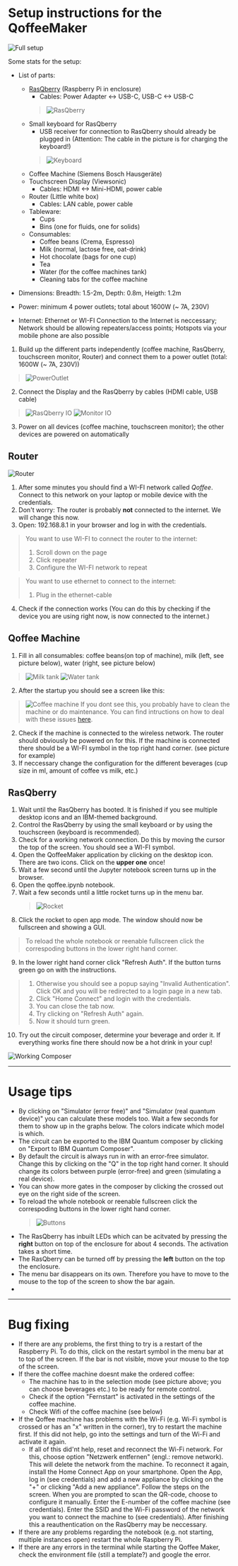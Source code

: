 # Setup instructions for the QoffeeMaker

![Full setup](QoffeeMaker1.jpg)

Some stats for the setup:

- List of parts:
  -  [RasQberry](https://rasqberry.org/) (Raspberry Pi in enclosure)
     -  Cables: Power Adapter <-> USB-C, USB-C <-> USB-C
      > ![RasQberry](QoffeeMaker8.jpg)
  -  Small keyboard for RasQberry 
     -  USB receiver for connection to RasQberry should already be plugged in (Attention: The cable in the picture is for charging the keyboard!)
      > ![Keyboard](QoffeeMaker9.jpg)
  -  Coffee Machine (Siemens Bosch Hausgeräte)
  -  Touchscreen Display (Viewsonic)
     -  Cables: HDMI <-> Mini-HDMI, power cable
  -  Router (Little white box)
     -  Cables: LAN cable, power cable
  -  Tableware:
     -  Cups
     -  Bins (one for fluids, one for solids)
  -  Consumables: 
     -  Coffee beans (Crema, Espresso)
     -  Milk (normal, lactose free, oat-drink)
     -  Hot chocolate (bags for one cup)
     -  Tea
     -  Water (for the coffee machines tank)
     -  Cleaning tabs for the coffee machine

- Dimensions: Breadth: 1.5-2m, Depth: 0.8m, Heigth: 1.2m
- Power: minimum 4 power outlets; total about 1600W (~ 7A, 230V)
- Internet: Ethernet or WI-FI Connection to the Internet is neccessary; Network should be allowing repeaters/access points; Hotspots via your mobile phone are also possible

1. Build up the different parts independently (coffee machine, RasQberry, touchscreen monitor, Router) and connect them to a power outlet (total: 1600W (~ 7A, 230V))
> ![PowerOutlet](QoffeeMaker12.jpg)
2. Connect the Display and the RasQberry by cables (HDMI cable, USB cable)
> ![RasQberry IO](QoffeeMaker5.jpg)
> ![Monitor IO](QoffeeMaker6.jpg)
3. Power on all devices (coffee machine, touchscreen monitor); the other devices are powered on automatically

## Router 

![Router](QoffeeMaker3.jpg)

1. After some minutes you should find a WI-FI network called *Qoffee*. Connect to this network on your laptop or mobile device with the credentials.
2. Don't worry: The router is probably **not** connected to the internet. We will change this now.
3. Open: 192.168.8.1 in your browser and log in with the credentials.

> You want to use WI-FI to connect the router to the internet:
> 1. Scroll down on the page
> 2. Click repeater
> 3. Configure the WI-FI network to repeat

> You want to use ethernet to connect to the internet:
> 1. Plug in the ethernet-cable

4. Check if the connection works (You can do this by checking if the device you are using right now, is now connected to the internet.)

## Qoffee Machine

1. Fill in all consumables: coffee beans(on top of machine), milk (left, see picture below), water (right, see picture below)
>![Milk tank](QoffeeMaker10.jpg)
>![Water tank](QoffeeMaker11.jpg)
2. After the startup you should see a screen like this: 

>![Coffee machine](QoffeeMaker2.jpg)
If you dont see this, you probably have to clean the machine or do maintenance. You can find intructions on how to deal with these issues [here](https://www.siemens-home.bsh-group.com/de/kundendienst/pflege-reinigung/kaffeemaschinen).

2. Check if the machine is connected to the wireless network. The router should obviously be powered on for this. If the machine is connected there should be a WI-FI symbol in the top right hand corner. (see picture for example)
3. If neccessary change the configuration for the different beverages (cup size in ml, amount of coffee vs milk, etc.)

## RasQberry
1. Wait until the RasQberry has booted. It is finished if you see multiple desktop icons and an IBM-themed background.
2. Control the RasQberry by using the small keyboard or by using the touchscreen (keyboard is recommended).
3. Check for a working network connection. Do this by moving the cursor the top of the screen. You should see a WI-FI symbol.
4. Open the QoffeeMaker application by clicking on the desktop icon. There are two icons. Click on the **upper one** once!
5. Wait a few second until the Jupyter notebook screen turns up in the browser.
6. Open the qoffee.ipynb notebook.
7. Wait a few seconds until a little rocket turns up in the menu bar.
   >![Rocket](QoffeeMaker13.png)
8. Click the rocket to open app mode. The window should now be fullscreen and showing a GUI.
> To reload the whole notebook or reenable fullscreen click the correspoding buttons in the lower right hand corner.
9. In the lower right hand corner click "Refresh Auth". If the button turns green go on with the instructions. 
> 1. Otherwise you should see a popup saying "Invalid Authentication". Click OK and you will be redirected to a login page in a new tab.
> 2. Click "Home Connect" and login with the credentials. 
> 3. You can close the tab now.
> 4. Try clicking on "Refresh Auth" again. 
> 5. Now it should turn green.

10. Try out the circuit composer, determine your beverage and order it. If everything works fine there should now be a hot drink in your cup!

![Working Composer](QoffeeMaker7.jpg)

---

# Usage tips

- By clicking on "Simulator (error free)" and "Simulator (real quantum device)" you can calculate these models too. Wait a few seconds for them to show up in the graphs below. The colors indicate which model is which.
- The circuit can be exported to the IBM Quantum composer by clicking on "Export to IBM Quantum Composer".
- By default the circuit is always run in with an error-free simulator. Change this by clicking on the "Q" in the top right hand corner. It should change its colors between purple (error-free) and green (simulating a real device). 
- You can show more gates in the composer by clicking the crossed out eye on the right side of the screen.
- To reload the whole notebook or reenable fullscreen click the correspoding buttons in the lower right hand corner.
   > ![Buttons](QoffeeMaker14.png)
- The RasQberry has inbuilt LEDs which can be acitvated by pressing the **right** button on top of the enclosure for about 4 seconds. The activation takes a short time.
- The RasQberry can be turned off by pressing the **left** button on the top the enclosure.
- The menu bar disappears on its own. Therefore you have to move to the mouse to the top of the screen to show the bar again.
- 

---

# Bug fixing

- If there are any problems, the first thing to try is a restart of the Raspberry Pi. To do this, click on the restart symbol in the menu bar at to top of the screen. If the bar is not visible, move your mouse to the top of the screen.
- If there the coffee machine doesnt make the ordered coffee:
  - The machine has to in the selection mode (see picture above; you can choose beverages etc.) to be ready for remote control.
  - Check if the option "Fernstart" is activated in the settings of the coffee machine.
  - Check Wifi of the coffee machine (see below)
- If the Qoffee machine has problems with the Wi-Fi (e.g. Wi-Fi symbol is crossed or has an "x" written in the corner), try to restart the machine first. If this did not help, go into the settings and turn of the Wi-Fi and activate it again.
  - If all of this did'nt help, reset and reconnect the Wi-Fi network. For this, choose option "Netzwerk entfernen" (engl.: remove network). This will delete the network from the machine. To reconnect it again, install the Home Connect App on your smartphone. Open the App, log in (see credentials) and add a new appliance by clicking on the "+" or clicking "Add a new appliance". Follow the steps on the screen.  When you are prompted to scan the QR-code, choose to configure it manually. Enter the E-number of the coffee machine (see credentials). Enter the SSID and the Wi-Fi password of the network you want to connect the machine to (see credentials). After finishing this a reauthentication on the RasQberry may be neccessary.
- If there are any problems regarding the notebook (e.g. not starting, multiple instances open) restart the whole Raspberry Pi.
- If there are any errors in the terminal while starting the Qoffee Maker, check the environment file (still a template?) and google the error.

